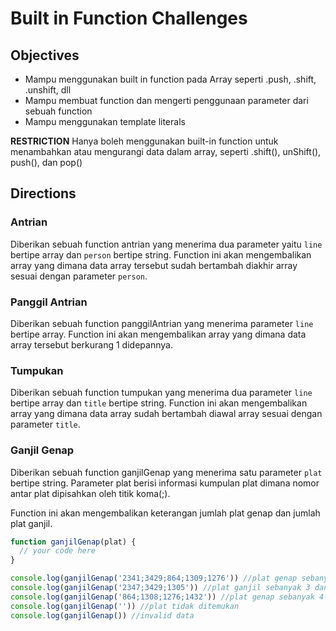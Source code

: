 # Built in Function Challenges

## Objectives
- Mampu menggunakan built in function pada Array seperti .push, .shift, .unshift, dll
- Mampu membuat function dan mengerti penggunaan parameter dari sebuah function
- Mampu menggunakan template literals

**RESTRICTION**
Hanya boleh menggunakan built-in function untuk menambahkan atau mengurangi data dalam array, seperti .shift(), unShift(), push(), dan pop()

## Directions

### Antrian
Diberikan sebuah function antrian yang menerima dua parameter yaitu `line` bertipe array dan `person` bertipe string. Function ini akan mengembalikan array yang dimana data array tersebut sudah bertambah diakhir array sesuai dengan parameter `person`.

### Panggil Antrian
Diberikan sebuah function panggilAntrian yang menerima parameter `line` bertipe array. Function ini akan mengembalikan array yang dimana data array tersebut berkurang 1 didepannya.

### Tumpukan
Diberikan sebuah function tumpukan yang menerima dua parameter `line` bertipe array dan `title` bertipe string. Function ini akan mengembalikan array yang dimana data array sudah bertambah diawal array sesuai dengan parameter `title`.

### Ganjil Genap
Diberikan sebuah function ganjilGenap yang menerima satu parameter `plat` bertipe string. Parameter plat berisi informasi kumpulan plat dimana nomor antar plat dipisahkan oleh titik koma(;).

Function ini akan mengembalikan keterangan jumlah plat genap dan jumlah plat ganjil.

```JavaScript
function ganjilGenap(plat) {
  // your code here
}

console.log(ganjilGenap('2341;3429;864;1309;1276')) //plat genap sebanyak 2 dan plat ganjil sebanyak 3
console.log(ganjilGenap('2347;3429;1305')) //plat ganjil sebanyak 3 dan plat genap tidak ditemukan
console.log(ganjilGenap('864;1308;1276;1432')) //plat genap sebanyak 4 dan plat ganjil tidak ditemukan
console.log(ganjilGenap('')) //plat tidak ditemukan
console.log(ganjilGenap()) //invalid data
```
